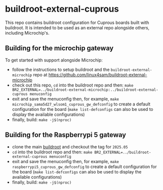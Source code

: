 buildroot-external-cuprous
===

This repo contains buildroot configuration for Cuprous boards built with buildroot. It is intended to be used as an external
repo alongside others, including Microchip's.

Building for the microchip gateway
---

To get started with support alongside Microchip:

* follow the instructions to setup buildroot and the `buildroot-external-microchip` repo at https://github.com/linux4sam/buildroot-external-microchip
* check out this repo, `cd` into the buildroot repo and then: `make BR2_EXTERNAL=../buildroot-external-microchip:../buildroot-external-cuprous menuconfig`
* exit and save the menuconfig then, for example, `make microchip_sama5d27_wlsom1_cuprous_gw_defconfig` to create a default configuration for the board (`make list-defconfigs` can also be used to display the available configurations)
* finally, build: `make -j$(nproc)`

Building for the Raspberrypi 5 gateway
---

* clone the main [buildroot](https://github.com/buildroot/buildroot.git) and checkout the tag for `2025.05`
* `cd` into the buildroot repo and then: `make BR2_EXTERNAL=../buildroot-external-cuprous menuconfig`
* exit and save the menuconfig then, for example, `make raspberrypi5_cuprous_gw_defconfig` to create a default configuration for the board (`make list-defconfigs` can also be used to display the available configurations)
* finally, build: `make -j$(nproc)`
